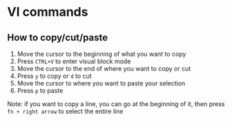 # VI commands

## How to copy/cut/paste

1. Move the cursor to the beginning of what you want to copy
2. Press `CTRL+V` to enter visual block mode
3. Move the cursor to the end of where you want to copy or cut
4. Press `y` to copy or `d` to cut
5. Move the cursor to where you want to paste your selection
6. Press `p` to paste

Note: if you want to copy a line, you can go at the beginning of it, then press `fn + right arrow` to select the entire line
